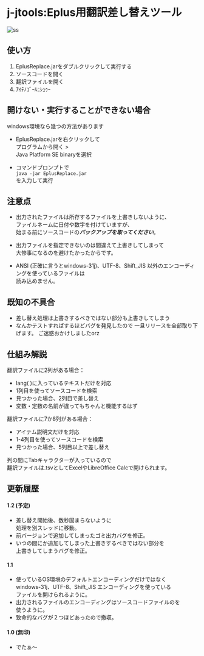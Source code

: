 # j-jtools:Eplus用翻訳差し替えツール
![ss](https://i.imgur.com/PYIxSZs.png)
## 使い方
1. EplusReplace.jarをダブルクリックして実行する  
2. ソースコードを開く
3. 翻訳ファイルを開く
4. ｱｲﾃﾉｺﾞｰﾙﾆｼｭｩｰ

## 開けない・実行することができない場合
windows環境なら幾つの方法があります
- EplusReplace.jarを右クリックして  
	プログラムから開く >  
	Java Platform SE binaryを選択  

- コマンドプロンプトで  
	```java -jar EplusReplace.jar```  
	を入力して実行

## 注意点
- 出力されたファイルは所存するファイルを上書きしないように、  
  ファイルネームに日付や数字を付けていますが、  
  始まる前にソースコードの***バックアップを取ってください***。 

- 出力ファイルを指定できないのは間違えて上書きしてしまって  
  大惨事になるのを避けたかったからです。
  
- ANSI (正確に言うとwindows-31j)、UTF-8、Shift_JIS 以外のエンコーディングを使っているファイルは  
  読み込めません。

## 既知の不具合
- 差し替え処理は上書きするべきではない部分も上書きしてしまう  
- なんかテストすればするほどバグを発見したので
  一旦リリースを全部取り下げます。
  ご迷惑おかけしましたorz

## 仕組み解説
翻訳ファイルに2列がある場合：
- lang( )に入っているテキストだけを対応
- 1列目を使ってソースコードを検索
- 見つかった場合、2列目で差し替え
- 変数・定数の名前が違ってもちゃんと機能するはず

翻訳ファイルに7か8列がある場合：
- アイテム説明文だけを対応
- 1-4列目を使ってソースコードを検索
- 見つかった場合、5列目以上で差し替え

列の間にTabキャラクターが入っているので  
翻訳ファイルは.tsvとしてExcelやLibreOffice Calcで開けられます。

## 更新履歴
#### 1.2 (予定)
- 差し替え開始後、数秒固まらないように  
  処理を別スレッドに移動。
- 前バージョンで追加してしまったゴミ出力バグを修正。
- いつの間にか追加してしまった上書きするべきではない部分を  
  上書きしてしまうバグを修正。
#### 1.1
- 使っているOS環境のデフォルトエンコーディングだけではなく  
  windows-31j、UTF-8、Shift_JIS エンコーディングを使っている  
  ファイルを開けられるように。   
- 出力されるファイルのエンコーディングはソースコードファイルのを  
  使うように。  
- 致命的なバグが２つほどあったので撤収。
#### 1.0 (無印)  
- でたぁ～
